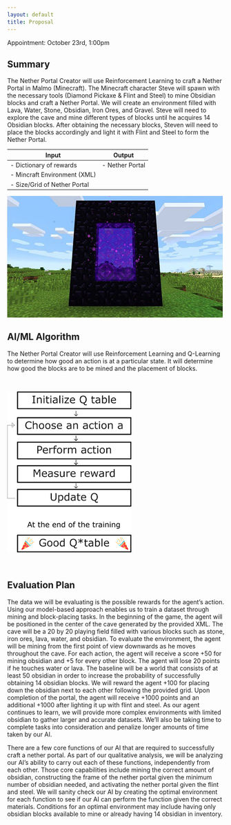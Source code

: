 ```yaml
---
layout: default
title: Proposal
---
```

Appointment: October 23rd, 1:00pm

## Summary
 The Nether Portal Creator will use Reinforcement Learning to craft a Nether Portal in Malmo (Minecraft). The Minecraft character Steve will spawn with the necessary tools (Diamond Pickaxe & Flint and Steel) to mine Obsidian blocks and craft a Nether Portal.  We will create an environment filled with Lava, Water, Stone, Obsidian, Iron Ores, and Gravel. Steve will need to explore the cave and mine different types of blocks until he acquires 14 Obsidian blocks. After obtaining the necessary blocks, Steven will need to place the blocks accordingly and light it with Flint and Steel to form the Nether Portal. 

| Input      | Output |
| ----------- | ----------- |
| - Dictionary of rewards       | - Nether Portal       |
| - Mincraft Environment (XML)   |         
- Size/Grid of Nether Portal|


![q-learning](./images/portal-grid.jpg)



## AI/ML Algorithm
The Nether Portal Creator will use Reinforcement Learning and Q-Learning to determine how good an action is at a particular state. It will determine how good the blocks are to be mined and the placement of blocks.

<br>

![q-learning](./images/q-learning.png)
 
<br>

## Evaluation Plan
The data we will be evaluating is the possible rewards for the agent’s action. Using our model-based approach enables us to train a dataset through mining and block-placing tasks. In the beginning of the game, the agent will be positioned in the center of the cave generated by the provided XML. The cave will be a 20 by 20 playing field filled with various blocks such as stone, iron ores, lava, water, and obsidian. To evaluate the environment, the agent will be mining from the first point of view downwards as he moves throughout the cave. For each action, the agent will receive a score +50 for mining obsidian and +5 for every other block. The agent will lose 20 points if he touches water or lava. The baseline will be a world that consists of at least 50 obsidian in order to increase the probability of successfully obtaining 14 obsidian blocks. We will reward the agent +100 for placing down the obsidian next to each other following the provided grid. Upon completion of the portal, the agent will receive +1000 points and an additional +1000 after lighting it up with flint and steel. As our agent continues to learn, we will provide more complex environments with limited obsidian to gather larger and accurate datasets. We’ll also be taking time to complete tasks into consideration and penalize longer amounts of time taken by our AI.

There are a few core functions of our AI that are required to successfully craft a nether portal. As part of our qualitative analysis, we will be analyzing our AI’s ability to carry out each of these functions, independently from each other. Those core capabilities include mining the correct amount of obsidian, constructing the frame of the nether portal given the minimum number of obsidian needed, and activating the nether portal given the flint and steel. We will sanity check our AI by creating the optimal environment for each function to see if our AI can perform the function given the correct materials. Conditions for an optimal environment may include having only obsidian blocks available to mine or already having 14 obsidian in inventory.
